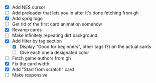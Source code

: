 - [X] Add NES cursor
- [ ] Add preloader that lets you in after it's done fetching from gh
- [X] Add sprig logo
- [ ] Get rid of the first card animation somehow
- [X] Revamp cards
- [ ] Make infinitely repeating dirt background
- [X] Add filter by tag section
    - [X] Display "Good for beginners", other tags (?) on the actual cards
    - [ ] Give each one a designated color
- [ ] Fetch game authors from gh
- [X] Fix the card width
- [X] Add "Start from scratch" card
- [ ] Make responsive
